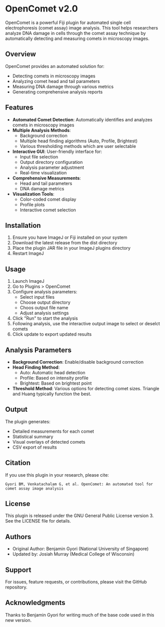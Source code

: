 # OpenComet v2.0

OpenComet is a powerful Fiji plugin for automated single cell electrophoresis (comet assay) image analysis. This tool helps researchers analyze DNA damage in cells through the comet assay technique by automatically detecting and measuring comets in microscopy images.

## Overview

OpenComet provides an automated solution for:
- Detecting comets in microscopy images
- Analyzing comet head and tail parameters
- Measuring DNA damage through various metrics
- Generating comprehensive analysis reports

## Features

- **Automated Comet Detection**: Automatically identifies and analyzes comets in microscopy images
- **Multiple Analysis Methods**:
  - Background correction
  - Multiple head finding algorithms (Auto, Profile, Brightest)
  - Various thresholding methods which are user selectable
- **Interactive GUI**: User-friendly interface for:
  - Input file selection
  - Output directory configuration
  - Analysis parameter adjustment
  - Real-time visualization
- **Comprehensive Measurements**:
  - Head and tail parameters
  - DNA damage metrics
- **Visualization Tools**:
  - Color-coded comet display
  - Profile plots
  - Interactive comet selection

## Installation

1. Ensure you have ImageJ or Fiji installed on your system
2. Download the latest release from the dist directory
3. Place the plugin JAR file in your ImageJ plugins directory
4. Restart ImageJ

## Usage

1. Launch ImageJ
2. Go to Plugins > OpenComet
3. Configure analysis parameters:
   - Select input files
   - Choose output directory
   - Choos output file name
   - Adjust analysis settings
5. Click "Run" to start the analysis
6. Following analysis, use the interactive output image to select or deselct comets
7. Click update to export updated results

## Analysis Parameters

- **Background Correction**: Enable/disable background correction
- **Head Finding Method**:
  - Auto: Automatic head detection
  - Profile: Based on intensity profile
  - Brightest: Based on brightest point
- **Threshold Method**: Various options for detecting comet sizes. Triangle and Huang typically function the best.

## Output

The plugin generates:
- Detailed measurements for each comet
- Statistical summary
- Visual overlays of detected comets
- CSV export of results

## Citation

If you use this plugin in your research, please cite:
```
Gyori BM, Venkatachalam G, et al. OpenComet: An automated tool for comet assay image analysis
```

## License

This plugin is released under the GNU General Public License version 3. See the LICENSE file for details.

## Authors

- Original Author: Benjamin Gyori (National University of Singapore)
- Updated by: Josiah Murray (Medical College of Wisconsin)

## Support

For issues, feature requests, or contributions, please visit the GitHub repository.

## Acknowledgments

Thanks to Benjamin Gyori for writing much of the base code used in this new version. 